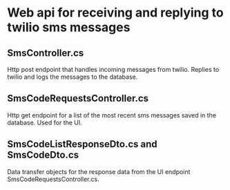 # Web api for receiving and replying to twilio sms messages

## SmsController.cs
Http post endpoint that handles incoming messages from twilio.  Replies to twilio and logs the messages to the database.

## SmsCodeRequestsController.cs
Http get endpoint for a list of the most recent sms messages saved in the database.  Used for the UI.

## SmsCodeListResponseDto.cs and SmsCodeDto.cs
Data transfer objects for the response data from the UI endpoint SmsCodeRequestsController.cs.

